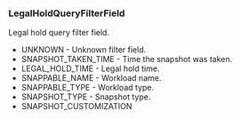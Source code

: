 ### LegalHoldQueryFilterField
Legal hold query filter field.

- UNKNOWN - Unknown filter field.
- SNAPSHOT_TAKEN_TIME - Time the snapshot was taken.
- LEGAL_HOLD_TIME - Legal hold time.
- SNAPPABLE_NAME - Workload name.
- SNAPPABLE_TYPE - Workload type.
- SNAPSHOT_TYPE - Snapshot type.
- SNAPSHOT_CUSTOMIZATION
